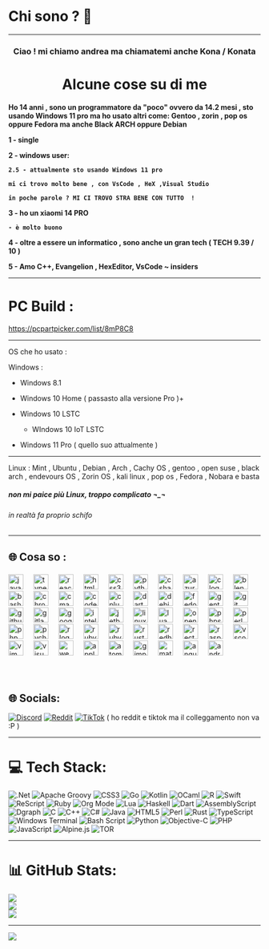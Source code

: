 # Chi sono ? 👀


--------------------------------------------------------------



<h3 align="center"> Ciao ! mi chiamo andrea ma chiamatemi  anche  Kona  / Konata </h3>


<h1 align="center">Alcune cose su di me</h1>

<h4>
 Ho 14 anni , sono un programmatore da "poco" ovvero da 14.2 mesi , sto usando Windows 11 pro ma ho usato altri come:
Gentoo , zorin , pop os oppure Fedora ma anche Black ARCH oppure Debian

1 - single

2 - windows user:

    2.5 - attualmente sto usando Windows 11 pro 

    mi ci trovo molto bene , con VsCode , HeX ,Visual Studio

    in poche parole ? MI CI TROVO STRA BENE CON TUTTO  !
   

3 - ho un xiaomi 14 PRO

    - è molto buono
 

4 - oltre a essere un informatico , sono anche un gran tech ( TECH 9.39 / 10 )

5 -  Amo C++, Evangelion , HexEditor, VsCode  ~ insiders 

--------------------------------------------
# PC Build : 


https://pcpartpicker.com/list/8mP8C8

--------------------------------------------

OS che ho usato :

Windows  :

  - Windows 8.1

  - Windows 10 Home ( passasto alla versione Pro )+

  - Windows 10 LSTC
  
       - WIndows 10 IoT LSTC
   
  - Windows 11 Pro ( quello suo attualmente )

----------------------------------------------


Linux :
Mint , Ubuntu , Debian , Arch , Cachy OS , gentoo , open suse , black arch , endevours OS , Zorin OS ,
kali linux , pop os , Fedora , Nobara e basta
  <h5>non mi paice più Linux, troppo complicato ¬_¬</h5>
  <h6>in realtà fa proprio schifo </h6>
</h4>

--------------------------------------------

## 🌐 Cosa so :
###

<div align="left">
  <img src="https://cdn.jsdelivr.net/gh/devicons/devicon/icons/javascript/javascript-original.svg" height="30" alt="javascript logo"  />
  <img width="12" />
  <img src="https://cdn.jsdelivr.net/gh/devicons/devicon/icons/typescript/typescript-original.svg" height="30" alt="typescript logo"  />
  <img width="12" />
  <img src="https://cdn.jsdelivr.net/gh/devicons/devicon/icons/react/react-original.svg" height="30" alt="react logo"  />
  <img width="12" />
  <img src="https://cdn.jsdelivr.net/gh/devicons/devicon/icons/html5/html5-original.svg" height="30" alt="html5 logo"  />
  <img width="12" />
  <img src="https://cdn.jsdelivr.net/gh/devicons/devicon/icons/css3/css3-original.svg" height="30" alt="css3 logo"  />
  <img width="12" />
  <img src="https://cdn.jsdelivr.net/gh/devicons/devicon/icons/python/python-original.svg" height="30" alt="python logo"  />
  <img width="12" />
  <img src="https://cdn.jsdelivr.net/gh/devicons/devicon/icons/csharp/csharp-original.svg" height="30" alt="csharp logo"  />
  <img width="12" />
  <img src="https://cdn.jsdelivr.net/gh/devicons/devicon/icons/azure/azure-original.svg" height="30" alt="azure logo"  />
  <img width="12" />
  <img src="https://cdn.jsdelivr.net/gh/devicons/devicon/icons/c/c-original.svg" height="30" alt="c logo"  />
  <img width="12" />
  <img src="https://cdn.jsdelivr.net/gh/devicons/devicon/icons/blender/blender-original.svg" height="30" alt="blender logo"  />
  <img width="12" />
  <img src="https://cdn.jsdelivr.net/gh/devicons/devicon/icons/bash/bash-original.svg" height="30" alt="bash logo"  />
  <img width="12" />
  <img src="https://cdn.jsdelivr.net/gh/devicons/devicon/icons/chrome/chrome-original.svg" height="30" alt="chrome logo"  />
  <img width="12" />
  <img src="https://cdn.jsdelivr.net/gh/devicons/devicon/icons/cmake/cmake-original.svg" height="30" alt="cmake logo"  />
  <img width="12" />
  <img src="https://cdn.jsdelivr.net/gh/devicons/devicon/icons/codeigniter/codeigniter-plain.svg" height="30" alt="codeigniter logo"  />
  <img width="12" />
  <img src="https://cdn.jsdelivr.net/gh/devicons/devicon/icons/cplusplus/cplusplus-original.svg" height="30" alt="cplusplus logo"  />
  <img width="12" />
  <img src="https://cdn.jsdelivr.net/gh/devicons/devicon/icons/dart/dart-original.svg" height="30" alt="dart logo"  />
  <img width="12" />
  <img src="https://cdn.jsdelivr.net/gh/devicons/devicon/icons/debian/debian-original.svg" height="30" alt="debian logo"  />
  <img width="12" />
  <img src="https://cdn.jsdelivr.net/gh/devicons/devicon/icons/fedora/fedora-original.svg" height="30" alt="fedora logo"  />
  <img width="12" />
  <img src="https://cdn.jsdelivr.net/gh/devicons/devicon/icons/gentoo/gentoo-plain.svg" height="30" alt="gentoo logo"  />
  <img width="12" />
  <img src="https://cdn.jsdelivr.net/gh/devicons/devicon/icons/git/git-original.svg" height="30" alt="git logo"  />
  <img width="12" />
  <img src="https://cdn.jsdelivr.net/gh/devicons/devicon/icons/github/github-original.svg" height="30" alt="github logo"  />
  <img width="12" />
  <img src="https://cdn.jsdelivr.net/gh/devicons/devicon/icons/gitlab/gitlab-original.svg" height="30" alt="gitlab logo"  />
  <img width="12" />
  <img src="https://cdn.jsdelivr.net/gh/devicons/devicon/icons/google/google-original.svg" height="30" alt="google logo"  />
  <img width="12" />
  <img src="https://cdn.jsdelivr.net/gh/devicons/devicon/icons/intellij/intellij-original.svg" height="30" alt="intellij logo"  />
  <img width="12" />
  <img src="https://cdn.jsdelivr.net/gh/devicons/devicon/icons/jetbrains/jetbrains-original.svg" height="30" alt="jetbrains logo"  />
  <img width="12" />
  <img src="https://cdn.jsdelivr.net/gh/devicons/devicon/icons/linux/linux-original.svg" height="30" alt="linux logo"  />
  <img width="12" />
  <img src="https://cdn.jsdelivr.net/gh/devicons/devicon/icons/lua/lua-original.svg" height="30" alt="lua logo"  />
  <img width="12" />
  <img src="https://cdn.jsdelivr.net/gh/devicons/devicon/icons/opensuse/opensuse-original.svg" height="30" alt="opensuse logo"  />
  <img width="12" />
  <img src="https://cdn.jsdelivr.net/gh/devicons/devicon/icons/phpstorm/phpstorm-original.svg" height="30" alt="phpstorm logo"  />
  <img width="12" />
  <img src="https://cdn.jsdelivr.net/gh/devicons/devicon/icons/perl/perl-original.svg" height="30" alt="perl logo"  />
  <img width="12" />
  <img src="https://cdn.jsdelivr.net/gh/devicons/devicon/icons/php/php-original.svg" height="30" alt="php logo"  />
  <img width="12" />
  <img src="https://cdn.jsdelivr.net/gh/devicons/devicon/icons/pycharm/pycharm-original.svg" height="30" alt="pycharm logo"  />
  <img width="12" />
  <img src="https://cdn.jsdelivr.net/gh/devicons/devicon/icons/r/r-original.svg" height="30" alt="r logo"  />
  <img width="12" />
  <img src="https://cdn.jsdelivr.net/gh/devicons/devicon/icons/rubymine/rubymine-original.svg" height="30" alt="rubymine logo"  />
  <img width="12" />
  <img src="https://cdn.jsdelivr.net/gh/devicons/devicon/icons/ruby/ruby-original.svg" height="30" alt="ruby logo"  />
  <img width="12" />
  <img src="https://cdn.jsdelivr.net/gh/devicons/devicon/icons/rust/rust-original.svg" height="30" alt="rust logo"  />
  <img width="12" />
  <img src="https://cdn.jsdelivr.net/gh/devicons/devicon/icons/redhat/redhat-original.svg" height="30" alt="redhat logo"  />
  <img width="12" />
  <img src="https://cdn.jsdelivr.net/gh/devicons/devicon/icons/rect/rect-original.svg" height="30" alt="rect logo"  />
  <img width="12" />
  <img src="https://cdn.jsdelivr.net/gh/devicons/devicon/icons/raspberrypi/raspberrypi-original.svg" height="30" alt="raspberrypi logo"  />
  <img width="12" />
  <img src="https://cdn.jsdelivr.net/gh/devicons/devicon/icons/vscode/vscode-original.svg" height="30" alt="vscode logo"  />
  <img width="12" />
  <img src="https://cdn.jsdelivr.net/gh/devicons/devicon/icons/vim/vim-original.svg" height="30" alt="vim logo"  />
  <img width="12" />
  <img src="https://cdn.jsdelivr.net/gh/devicons/devicon/icons/visualstudio/visualstudio-plain.svg" height="30" alt="visualstudio logo"  />
  <img width="12" />
  <img src="https://cdn.jsdelivr.net/gh/devicons/devicon/icons/webstorm/webstorm-original.svg" height="30" alt="webstorm logo"  />
  <img width="12" />
  <img src="https://cdn.jsdelivr.net/gh/devicons/devicon/icons/apple/apple-original.svg" height="30" alt="apple logo"  />
  <img width="12" />
  <img src="https://cdn.jsdelivr.net/gh/devicons/devicon/icons/atom/atom-original.svg" height="30" alt="atom logo"  />
  <img width="12" />
  <img src="https://cdn.jsdelivr.net/gh/devicons/devicon/icons/gimp/gimp-original.svg" height="30" alt="gimp logo"  />
  <img width="12" />
  <img src="https://cdn.jsdelivr.net/gh/devicons/devicon/icons/matlab/matlab-original.svg" height="30" alt="matlab logo"  />
  <img width="12" />
  <img src="https://cdn.jsdelivr.net/gh/devicons/devicon/icons/angularjs/angularjs-original.svg" height="30" alt="angularjs logo"  />
  <img width="12" />
  <img src="https://cdn.jsdelivr.net/gh/devicons/devicon/icons/android/android-original.svg" height="30" alt="android logo"  />

###
</div>

###

<br clear="both">

## 🌐 Socials:
[![Discord](https://img.shields.io/badge/Discord-%237289DA.svg?logo=discord&logoColor=white)](https://discord.gg/https://discord.gg/QqrCpUBuWk) [![Reddit](https://img.shields.io/badge/Reddit-%23FF4500.svg?logo=Reddit&logoColor=white)](https://reddit.com/user/https://www.reddit.com/user/Sharkky918/) [![TikTok](https://img.shields.io/badge/TikTok-%23000000.svg?logo=TikTok&logoColor=white)](https://tiktok.com/@https://www.tiktok.com/@gawr.cat?is_from_webapp=1&sender_device=pc) 
( ho reddit e tiktok ma il colleggamento non va :P )

--------------------------------------------

# 💻 Tech Stack:
![.Net](https://img.shields.io/badge/.NET-5C2D91?style=flat&logo=.net&logoColor=white) ![Apache Groovy](https://img.shields.io/badge/Apache%20Groovy-4298B8.svg?style=flat&logo=Apache+Groovy&logoColor=white) ![CSS3](https://img.shields.io/badge/css3-%231572B6.svg?style=flat&logo=css3&logoColor=white) ![Go](https://img.shields.io/badge/go-%2300ADD8.svg?style=flat&logo=go&logoColor=white) ![Kotlin](https://img.shields.io/badge/kotlin-%237F52FF.svg?style=flat&logo=kotlin&logoColor=white) ![OCaml](https://img.shields.io/badge/OCaml-%23E98407.svg?style=flat&logo=ocaml&logoColor=white) ![R](https://img.shields.io/badge/r-%23276DC3.svg?style=flat&logo=r&logoColor=white) ![Swift](https://img.shields.io/badge/swift-F54A2A?style=flat&logo=swift&logoColor=white) ![ReScript](https://img.shields.io/badge/rescript-%2314162c?style=flat&logo=rescript&logoColor=e34c4c) ![Ruby](https://img.shields.io/badge/ruby-%23CC342D.svg?style=flat&logo=ruby&logoColor=white) ![Org Mode](https://img.shields.io/badge/orgmode-%2377AA99.svg?style=flat&logo=org&logoColor=white) ![Lua](https://img.shields.io/badge/lua-%232C2D72.svg?style=flat&logo=lua&logoColor=white) ![Haskell](https://img.shields.io/badge/Haskell-5e5086?style=flat&logo=haskell&logoColor=white) ![Dart](https://img.shields.io/badge/dart-%230175C2.svg?style=flat&logo=dart&logoColor=white) ![AssemblyScript](https://img.shields.io/badge/assembly%20script-%23000000.svg?style=flat&logo=assemblyscript&logoColor=white) ![Dgraph](https://img.shields.io/badge/dgraph-%23E50695.svg?style=flat&logo=dgraph&logoColor=white) ![C](https://img.shields.io/badge/c-%2300599C.svg?style=flat&logo=c&logoColor=white) ![C++](https://img.shields.io/badge/c++-%2300599C.svg?style=flat&logo=c%2B%2B&logoColor=white) ![C#](https://img.shields.io/badge/c%23-%23239120.svg?style=flat&logo=csharp&logoColor=white) ![Java](https://img.shields.io/badge/java-%23ED8B00.svg?style=flat&logo=openjdk&logoColor=white) ![HTML5](https://img.shields.io/badge/html5-%23E34F26.svg?style=flat&logo=html5&logoColor=white) ![Perl](https://img.shields.io/badge/perl-%2339457E.svg?style=flat&logo=perl&logoColor=white) ![Rust](https://img.shields.io/badge/rust-%23000000.svg?style=flat&logo=rust&logoColor=white) ![TypeScript](https://img.shields.io/badge/typescript-%23007ACC.svg?style=flat&logo=typescript&logoColor=white) ![Windows Terminal](https://img.shields.io/badge/Windows%20Terminal-%234D4D4D.svg?style=flat&logo=windows-terminal&logoColor=white) ![Bash Script](https://img.shields.io/badge/bash_script-%23121011.svg?style=flat&logo=gnu-bash&logoColor=white) ![Python](https://img.shields.io/badge/python-3670A0?style=flat&logo=python&logoColor=ffdd54) ![Objective-C](https://img.shields.io/badge/OBJECTIVE--C-%233A95E3.svg?style=flat&logo=apple&logoColor=white) ![PHP](https://img.shields.io/badge/php-%23777BB4.svg?style=flat&logo=php&logoColor=white) ![JavaScript](https://img.shields.io/badge/javascript-%23323330.svg?style=flat&logo=javascript&logoColor=%23F7DF1E) ![Alpine.js](https://img.shields.io/badge/alpinejs-white.svg?style=flat&logo=alpinedotjs&logoColor=%238BC0D0) ![TOR](https://img.shields.io/badge/tor-%237E4798.svg?style=flat&logo=tor-project&logoColor=white)

--------------------------------------------

# 📊 GitHub Stats:
![](https://github-readme-stats.vercel.app/api?username=Cat-Gawr&theme=dark&hide_border=false&include_all_commits=false&count_private=false)<br/>
![](https://nirzak-streak-stats.vercel.app/?user=Cat-Gawre&theme=dark&hide_border=false)<br/>
![](https://github-readme-stats.vercel.app/api/top-langs/?username=Cat-Gawr&theme=dark&hide_border=false&include_all_commits=false&count_private=false&layout=compact)

---
[![](https://visitcount.itsvg.in/api?id=Cat-Gawr&icon=0&color=0)](https://visitcount.itsvg.in)

<!-- Proudly created with GPRM ( https://gprm.itsvg.in ) -->
